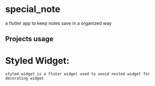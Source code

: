 # special_note

a flutter app to keep notes save in a organized way

## Projects usage
  # Styled Widget:
    styled widget is a fluter widget used to avoid nested widget for decorating widget
